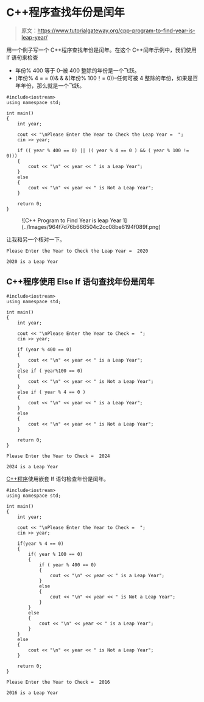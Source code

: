 # C++程序查找年份是闰年

> 原文：<https://www.tutorialgateway.org/cpp-program-to-find-year-is-leap-year/>

用一个例子写一个 C++程序查找年份是闰年。在这个 C++闰年示例中，我们使用 If 语句来检查

*   年份% 400 等于 0–被 400 整除的年份是一个飞跃。
*   (年份% 4 = = 0)& & &(年份% 100！= 0))–任何可被 4 整除的年份，如果是百年年份，那么就是一个飞跃。

```
#include<iostream>
using namespace std;

int main()
{
	int year;

	cout << "\nPlease Enter the Year to Check the Leap Year =  ";
	cin >> year;

	if (( year % 400 == 0) || (( year % 4 == 0 ) && ( year % 100 != 0)))
	{
		cout << "\n" << year << " is a Leap Year";
	}
	else
	{
		cout << "\n" << year << " is Not a Leap Year";
	}

 	return 0;
}
```

<figure class="wp-block-image size-large is-resized">![C++ Program to Find Year is leap Year 1](../Images/964f7d76b666504c2cc08be6194f089f.png)</figure>

让我和另一个核对一下。

```
Please Enter the Year to Check the Leap Year =  2020

2020 is a Leap Year
```

## C++程序使用 Else If 语句查找年份是闰年

```
#include<iostream>
using namespace std;

int main()
{
	int year;

	cout << "\nPlease Enter the Year to Check =  ";
	cin >> year;

	if (year % 400 == 0)
	{
		cout << "\n" << year << " is a Leap Year";
	}
	else if ( year%100 == 0)
	{
		cout << "\n" << year << " is Not a Leap Year";
	}
	else if ( year % 4 == 0 )
	{
		cout << "\n" << year << " is a Leap Year";
	}
	else
	{
		cout << "\n" << year << " is Not a Leap Year";
	}

 	return 0;
}
```

```
Please Enter the Year to Check =  2024

2024 is a Leap Year
```

[C++程序](https://www.tutorialgateway.org/cpp-programs/)使用嵌套 If 语句检查年份是闰年。

```
#include<iostream>
using namespace std;

int main()
{
	int year;

	cout << "\nPlease Enter the Year to Check =  ";
	cin >> year;

	if(year % 4 == 0)
	{
		if( year % 100 == 0) 
		{
			if ( year % 400 == 0)
			{
				cout << "\n" << year << " is a Leap Year";
			}
			else
			{
				cout << "\n" << year << " is Not a Leap Year";
			}
		}
		else
		{
			cout << "\n" << year << " is a Leap Year";
		}
	}
	else
	{
		cout << "\n" << year << " is Not a Leap Year";
	}

 	return 0;
}
```

```
Please Enter the Year to Check =  2016

2016 is a Leap Year
```